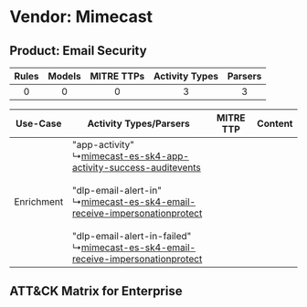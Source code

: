 Vendor: Mimecast
================
Product: Email Security
-----------------------
| Rules | Models | MITRE TTPs | Activity Types | Parsers |
|:-----:|:------:|:----------:|:--------------:|:-------:|
|   0   |   0    |     0      |       3        |    3    |

|  Use-Case  | Activity Types/Parsers    | MITRE TTP | Content    |
|:----------:| ---- | --------- | ---- |
| Enrichment |  "app-activity"<br> ↳[mimecast-es-sk4-app-activity-success-auditevents](Ps/pC_mimecastessk4appactivitysuccessauditevents.md)<br><br> "dlp-email-alert-in"<br> ↳[mimecast-es-sk4-email-receive-impersonationprotect](Ps/pC_mimecastessk4emailreceiveimpersonationprotect.md)<br><br> "dlp-email-alert-in-failed"<br> ↳[mimecast-es-sk4-email-receive-impersonationprotect](Ps/pC_mimecastessk4emailreceiveimpersonationprotect.md)<br> |    | [](RM/r_m_mimecast_email_security_Enrichment.md) |

ATT&CK Matrix for Enterprise
----------------------------
